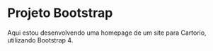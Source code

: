 # Projeto Bootstrap
  
  Aqui estou desenvolvendo uma homepage de um site para Cartorio, utilizando Bootstrap 4.

